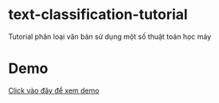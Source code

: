 # text-classification-tutorial
Tutorial phân loại văn bản sử dụng một số thuật toán học máy

# Demo
[Click vào đây để xem demo](https://colab.research.google.com/gnguyenvanhieuvn/text-classification-tutorial/blob/master/text_classification_tutorial.ipynb)
